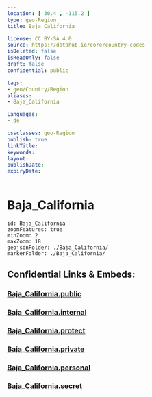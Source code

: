 ```yaml
---
location: [ 30.4 , -115.2 ] 
type: geo-Region
title: Baja_California

license: CC BY-SA 4.0
source: https://datahub.io/core/country-codes
isDeleted: false
isReadOnly: false
draft: false
confidential: public

tags:
- geo/Country/Region
aliases:
- Baja_California

Languages:
- de

cssclasses: geo-Region
publish: true
linkTitle: 
keywords: 
layout: 
publishDate: 
expiryDate: 
---
```


# Baja_California

```leaflet
id: Baja_California
zoomFeatures: true 
minZoom: 2 
maxZoom: 18
geojsonFolder: ./Baja_California/
markerFolder: ./Baja_California/
```


## Confidential Links & Embeds: 

### [Baja_California.public](/_public/\Earth\Continent\America~Central\Mexico\States~MexicoBaja_California.public.md) 

### [Baja_California.internal](/_internal/\Earth\Continent\America~Central\Mexico\States~MexicoBaja_California.internal.md) 

### [Baja_California.protect](/_protect/\Earth\Continent\America~Central\Mexico\States~MexicoBaja_California.protect.md) 

### [Baja_California.private](/_private/\Earth\Continent\America~Central\Mexico\States~MexicoBaja_California.private.md) 

### [Baja_California.personal](/_personal/\Earth\Continent\America~Central\Mexico\States~MexicoBaja_California.personal.md) 

### [Baja_California.secret](/_secret/\Earth\Continent\America~Central\Mexico\States~MexicoBaja_California.secret.md)

